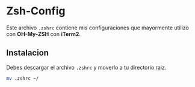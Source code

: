 # Zsh-Config
Este archivo `.zshrc` contiene mis configuraciones que mayormente utilizo con **OH-My-ZSH** con **iTerm2**.

## Instalacion
Debes descargar el archivo `.zshrc` y moverlo a tu directorio raiz.

```bash
mv .zshrc ~/
```
